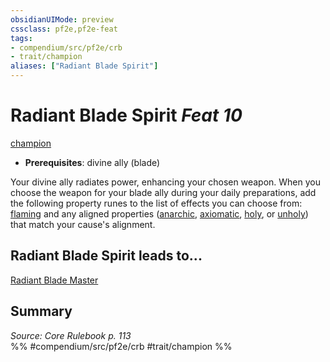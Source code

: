 ```yaml
---
obsidianUIMode: preview
cssclass: pf2e,pf2e-feat
tags:
- compendium/src/pf2e/crb
- trait/champion
aliases: ["Radiant Blade Spirit"]
---
```

# Radiant Blade Spirit  *Feat 10*  
[champion](../../Rules/traits/champion.md)  

- **Prerequisites**: divine ally (blade)

Your divine ally radiates power, enhancing your chosen weapon. When you choose the weapon for your blade ally during your daily preparations, add the following property runes to the list of effects you can choose from: [flaming](../equipment/items/flaming.md) and any aligned properties ([anarchic](../equipment/items/anarchic.md), [axiomatic](../equipment/items/axiomatic.md), [holy](../equipment/items/holy.md), or [unholy](../equipment/items/unholy.md)) that match your cause's alignment.

## Radiant Blade Spirit leads to...

[Radiant Blade Master](radiant-blade-master.md)

## Summary

*Source: Core Rulebook p. 113*  
%% #compendium/src/pf2e/crb #trait/champion %%